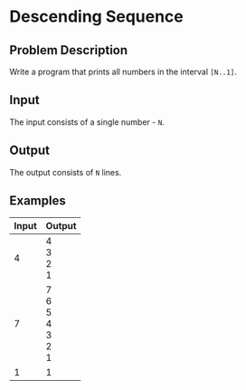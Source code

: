 # Descending Sequence

## Problem Description

Write a program that prints all numbers in the interval `[N..1]`.

## Input

The input consists of a single number - `N`.

## Output

The output consists of `N` lines.

## Examples

|Input|Output|
|-|-|
|4|4<br />3<br />2<br />1|
|7|7<br />6<br />5<br />4<br />3<br />2<br />1|
|1|1|